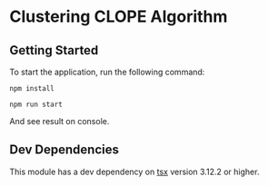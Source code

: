 # Clustering CLOPE Algorithm

## Getting Started

To start the application, run the following command:

```
npm install

npm run start
```

And see result on console.

## Dev Dependencies

This module has a dev dependency on [tsx](https://www.npmjs.com/package/tsx) version 3.12.2 or higher.
